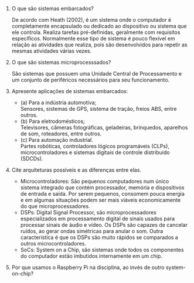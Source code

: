 1. O que são sistemas embarcados?

	De acordo com Heath (2002), é um sistema onde o computador é completamente encapsulado ou dedicado ao dispositivo ou sistema que ele controla. Realiza tarefas pré-definidas, geralmente com requisitos específicos. Normalmente esse tipo de sistema é pouco flexível em relação as atividades que realiza, pois são desenvolvidos para repetir as mesmas atividades várias vezes.

2. O que são sistemas microprocesssados?

	São sistemas que possuem uma Unidade Central de Processamento e um conjunto de periféricos necessários para seu funcionamento.

3. Apresente aplicações de sistemas embarcados:
	- (a) Para a indústria automotiva;<br/>
		Sensores, sistemas de GPS, sistema de tração, freios ABS, entre outros.
	- (b) Para eletrodomésticos;<br />
		Televisores, câmeras fotográficas, geladeiras, brinquedos, aparelhos de som, roteadores, entre outros.
	- (c) Para automação industrial.<br />
		Partes robóticas, controladores lógicos programáveis (CLPs), microcontroladores e sistemas digitais de controle distribuído (SDCDs).

4. Cite arquiteturas possíveis e as diferenças entre elas.<br />
	- Microcontroladores: São pequenos computadores num único sistema integrado que contém processador, memória e dispositivos de entrada e saída. Por serem pequenos, consomem pouca energia e em algumas situações podem ser mais viáveis economicamente do que microprocessadores. <br />
	- DSPs: Digital Signal Processor, são microprocessadores especializados em processamento digital de sinais usados para processar sinais de áudio e vídeo. Os DSPs são capazes de cancelar ruídos, ao gerar ondas simétricas para anular o som. Outra característica é que os DSPs são muito rápidos se comparados a outros microcontroladores. <br />
	- SoCs: System on a Chip, são sistemas onde todos os componentes do computador estão imbutidos internamente em um chip. <br />

5. Por que usamos o Raspberry Pi na disciplina, ao invés de outro system-on-chip?